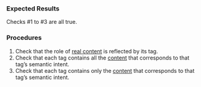 ### Expected Results

Checks #&#x2060;1 to #&#x2060;3 are all true.
### Procedures
 1. Check that the role of [real content](https://www.pdfa.org/glossary-of-accessibility-terminology-in-pdf/#real-content) is reflected by its tag.
 1. Check that each tag contains all the [content](https://www.pdfa.org/glossary-of-accessibility-terminology-in-pdf/#c) that corresponds to that tag’s semantic intent.
 1. Check that each tag contains only the [content](https://www.pdfa.org/glossary-of-accessibility-terminology-in-pdf/#c) that corresponds to that tag’s semantic intent.
